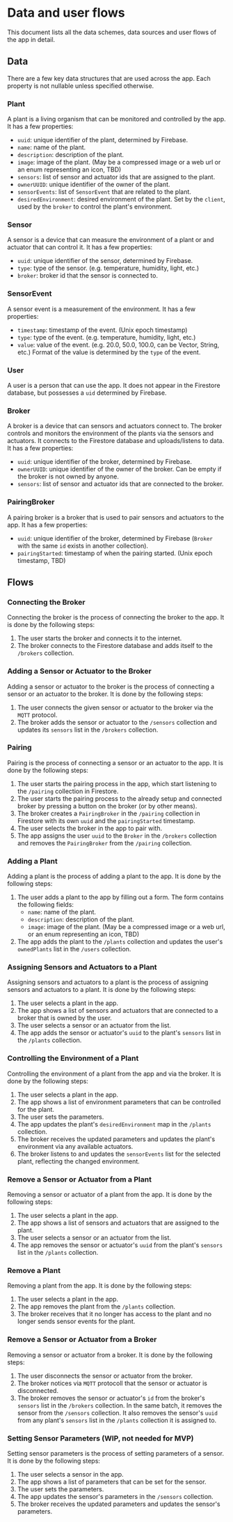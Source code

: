 # Data and user flows

This document lists all the data schemes, data sources and user flows of the app in detail.

## Data

There are a few key data structures that are used across the app. Each property is not nullable unless specified otherwise.

### Plant

A plant is a living organism that can be monitored and controlled by the app. It has a few properties:

- `uuid`: unique identifier of the plant, determined by Firebase.
- `name`: name of the plant.
- `description`: description of the plant.
- `image`: image of the plant. (May be a compressed image or a web url or an enum representing an icon, TBD)
- `sensors`: list of sensor and actuator ids that are assigned to the plant.
- `ownerUUID`: unique identifier of the owner of the plant.
- `sensorEvents`: list of `SensorEvent` that are related to the plant.
- `desiredEnvironment`: desired environment of the plant. Set by the `client`, used by the `broker` to control the plant's environment.

### Sensor

A sensor is a device that can measure the environment of a plant or and actuator that can control it. It has a few properties:

- `uuid`: unique identifier of the sensor, determined by Firebase.
- `type`: type of the sensor. (e.g. temperature, humidity, light, etc.)
- `broker`: broker id that the sensor is connected to.

### SensorEvent

A sensor event is a measurement of the environment. It has a few properties:

- `timestamp`: timestamp of the event. (Unix epoch timestamp)
- `type`: type of the event. (e.g. temperature, humidity, light, etc.)
- `value`: value of the event. (e.g. 20.0, 50.0, 100.0, can be Vector, String, etc.) Format of the value is determined by the `type` of the event.

### User

A user is a person that can use the app. It does not appear in the Firestore database, but possesses a `uid` determined by Firebase.

### Broker

A broker is a device that can sensors and actuators connect to. The broker controls and monitors the environment of the plants via the sensors and actuators. It connects to the Firestore database and uploads/listens to data. It has a few properties:

- `uuid`: unique identifier of the broker, determined by Firebase.
- `ownerUUID`: unique identifier of the owner of the broker. Can be empty if the broker is not owned by anyone.
- `sensors`: list of sensor and actuator ids that are connected to the broker.

### PairingBroker

A pairing broker is a broker that is used to pair sensors and actuators to the app. It has a few properties:

- `uuid`: unique identifier of the broker, determined by Firebase (`Broker` with the same `id` exists in another collection).
- `pairingStarted`: timestamp of when the pairing started. (Unix epoch timestamp, TBD)

## Flows

### Connecting the Broker

Connecting the broker is the process of connecting the broker to the app. It is done by the following steps:

1. The user starts the broker and connects it to the internet.
2. The broker connects to the Firestore database and adds itself to the `/brokers` collection.

### Adding a Sensor or Actuator to the Broker

Adding a sensor or actuator to the broker is the process of connecting a sensor or an actuator to the broker. It is done by the following steps:

1. The user connects the given sensor or actuator to the broker via the `MQTT` protocol.
2. The broker adds the sensor or actuator to the `/sensors` collection and updates its `sensors` list in the `/brokers` collection.

### Pairing

Pairing is the process of connecting a sensor or an actuator to the app. It is done by the following steps:

1. The user starts the pairing process in the app, which start listening to the `/pairing` collection in Firestore.
2. The user starts the pairing process to the already setup and connected broker by pressing a button on the broker (or by other means).
3. The broker creates a `PairingBroker` in the `/pairing` collection in Firestore with its own `uuid` and the `pairingStarted` timestamp.
4. The user selects the broker in the app to pair with.
5. The app assigns the user `uuid` to the `Broker` in the `/brokers` collection and removes the `PairingBroker` from the `/pairing` collection.

### Adding a Plant

Adding a plant is the process of adding a plant to the app. It is done by the following steps:

1. The user adds a plant to the app by filling out a form. The form contains the following fields:
   - `name`: name of the plant.
   - `description`: description of the plant.
   - `image`: image of the plant. (May be a compressed image or a web url, or an enum representing an icon, TBD)
2. The app adds the plant to the `/plants` collection and updates the user's `ownedPlants` list in the `/users` collection.

### Assigning Sensors and Actuators to a Plant

Assigning sensors and actuators to a plant is the process of assigning sensors and actuators to a plant. It is done by the following steps:

1. The user selects a plant in the app.
2. The app shows a list of sensors and actuators that are connected to a broker that is owned by the user.
3. The user selects a sensor or an actuator from the list.
4. The app adds the sensor or actuator's `uuid` to the plant's `sensors` list in the `/plants` collection.

### Controlling the Environment of a Plant

Controlling the environment of a plant from the app and via the broker. It is done by the following steps:

1. The user selects a plant in the app.
2. The app shows a list of environment parameters that can be controlled for the plant.
3. The user sets the parameters.
4. The app updates the plant's `desiredEnvironment` map in the `/plants` collection.
5. The broker receives the updated parameters and updates the plant's environment via any available actuators.
6. The broker listens to and updates the `sensorEvents` list for the selected plant, reflecting the changed environment.

### Remove a Sensor or Actuator from a Plant

Removing a sensor or actuator of a plant from the app. It is done by the following steps:

1. The user selects a plant in the app.
2. The app shows a list of sensors and actuators that are assigned to the plant.
3. The user selects a sensor or an actuator from the list.
4. The app removes the sensor or actuator's `uuid` from the plant's `sensors` list in the `/plants` collection.

### Remove a Plant

Removing a plant from the app. It is done by the following steps:

1. The user selects a plant in the app.
2. The app removes the plant from the `/plants` collection.
3. The broker receives that it no longer has access to the plant and no longer sends sensor events for the plant.

### Remove a Sensor or Actuator from a Broker

Removing a sensor or actuator from a broker. It is done by the following steps:

1. The user disconnects the sensor or actuator from the broker.
2. The broker notices via `MQTT` protocoll that the sensor or actuator is disconnected.
3. The broker removes the sensor or actuator's `id` from the broker's `sensors` list in the `/brokers` collection. In the same batch, it removes the sensor from the `/sensors` collection. It also removes the sensor's `uuid` from any plant's `sensors` list in the `/plants` collection it is assigned to.

### Setting Sensor Parameters (WIP, not needed for MVP)

Setting sensor parameters is the process of setting parameters of a sensor. It is done by the following steps:

1. The user selects a sensor in the app.
2. The app shows a list of parameters that can be set for the sensor.
3. The user sets the parameters.
4. The app updates the sensor's parameters in the `/sensors` collection.
5. The broker receives the updated parameters and updates the sensor's parameters.
